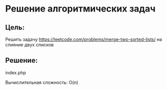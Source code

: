 # Решение алгоритмических задач

## Цель:
Решить задачу https://leetcode.com/problems/merge-two-sorted-lists/ на слияние двух списков

## Решение: 
index.php

Вычислительная сложность: O(n)
